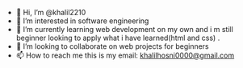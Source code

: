 - 👋 Hi, I’m @khalil2210 
- 👀 I’m interested in software engineering 
- 🌱 I’m currently learning web development on my own and i m still beginner looking to apply what i have learned(html and css) .
- 💞️ I’m looking to collaborate on web projects for beginners  
- 📫 How to reach me this is my email:
khalilhosni0000@gmail.com

<!---
khalil2210/khalil2210 is a ✨ special ✨ repository because its `README.md` (this file) appears on your GitHub profile.
You can click the Preview link to take a look at your changes.
--->
